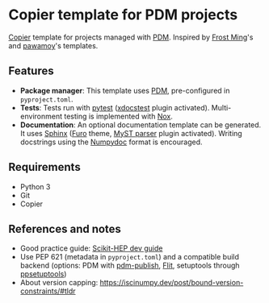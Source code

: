 # Copier template for PDM projects

[Copier](https://github.com/copier-org/copier) template for projects managed with [PDM](https://pdm.fming.dev/).
Inspired by [Frost Ming](https://github.com/pdm-project/copier-pdm)'s and [pawamoy](https://github.com/pawamoy/copier-pdm)'s templates.

## Features

* **Package manager**:
  This template uses [PDM](https://pdm.fming.dev/), pre-configured in `pyproject.toml`.
* **Tests**:
  Tests run with [pytest](https://pytest.org/) ([xdocstest](https://xdoctest.readthedocs.io/) plugin activated).
  Multi-environment testing is implemented with [Nox](https://nox.thea.codes/).
* **Documentation**:
  An optional documentation template can be generated.
  It uses [Sphinx](https://sphinx-doc.org/) ([Furo](https://pradyunsg.me/furo/) theme, [MyST parser](https://myst-parser.readthedocs.io/) plugin activated).
  Writing docstrings using the [Numpydoc](https://numpydoc.readthedocs.io/) format is encouraged.

## Requirements

* Python 3
* Git
* Copier

## References and notes

- Good practice guide: [Scikit-HEP dev guide](https://scikit-hep.org/developer)
- Use PEP 621 (metadata in `pyproject.toml`) and a compatible build backend (options: PDM with [pdm-publish](https://github.com/branchvincent/pdm-publish), [Flit](https://flit.readthedocs.io/en/latest/), setuptools through [ppsetuptools](https://github.com/TheCleric/ppsetuptools))
- About version capping: https://iscinumpy.dev/post/bound-version-constraints/#tldr
